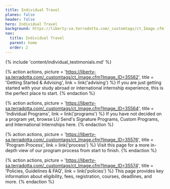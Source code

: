 ```yaml
---
title: Individual Travel
planes: false
header: false
hero: Individual Travel
background: https://liberty-sa.terradotta.com/_customtags/ct_Image.cfm?Image_ID=35566
nav:
  title: Individual Travel
  parent: home
  order: 2
---
```


{% include 'content/individual_testimonials.md' %}

{% action actions,
  picture = 'https://liberty-sa.terradotta.com/_customtags/ct_Image.cfm?Image_ID=35562',
  title = 'Getting Started & Advising',
  link = link('advising')
%}
If you are just getting started with your study abroad or international internship experience, this is the perfect place to start.
{% endaction %}

{% action actions,
  picture = 'https://liberty-sa.terradotta.com/_customtags/ct_Image.cfm?Image_ID=35564',
  title = 'Individual Programs',
  link = link('programs')
%}
If you have not decided on a program yet, browse LU Send's Signature Programs, Custom Programs, and International Internships here.
{% endaction %}

{% action actions,
  picture = 'https://liberty-sa.terradotta.com/_customtags/ct_Image.cfm?Image_ID=35576',
  title = 'Program Process',
  link = link('process')
%}
Visit this page for a more in-depth view of our program process from start to finish.
{% endaction %}

{% action actions,
  picture = 'https://liberty-sa.terradotta.com/_customtags/ct_Image.cfm?Image_ID=35574',
  title = 'Policies, Guidelines & FAQ',
  link = link('policies')
%}
This page provides key information about eligibility, fees, registration, courses, deadlines, and more.
{% endaction %}
